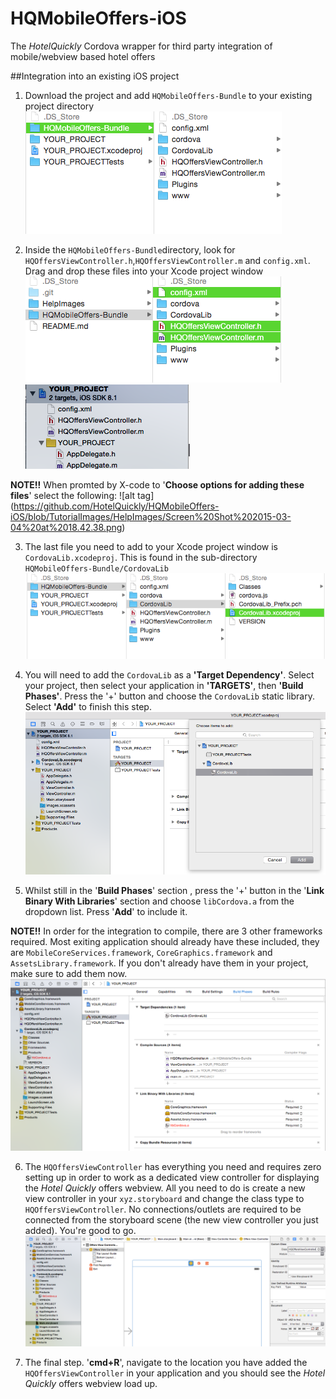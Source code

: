 # HQMobileOffers-iOS
The *HotelQuickly* Cordova wrapper for third party integration of mobile/webview based hotel offers

##Integration into an existing iOS project

1) Download the project and add `HQMobileOffers-Bundle` to your existing project directory
![alt tag](https://github.com/HotelQuickly/HQMobileOffers-iOS/blob/TutorialImages/HelpImages/Screen%20Shot%202015-03-04%20at%2018.42.17.png)


2) Inside the `HQMobileOffers-Bundle`directory, look for `HQOffersViewController.h`,`HQOffersViewController.m` and `config.xml`. Drag and drop these files into your Xcode project window
![alt tag](https://github.com/HotelQuickly/HQMobileOffers-iOS/blob/TutorialImages/HelpImages/Screen%20Shot%202015-03-04%20at%2019.09.28.png)
![alt tag](https://github.com/HotelQuickly/HQMobileOffers-iOS/blob/TutorialImages/HelpImages/Screen%20Shot%202015-03-04%20at%2018.42.49.png)

**NOTE!!** When promted by X-code to '**Choose options for adding these files**' select the following:
![alt tag] (https://github.com/HotelQuickly/HQMobileOffers-iOS/blob/TutorialImages/HelpImages/Screen%20Shot%202015-03-04%20at%2018.42.38.png)



3) The last file you need to add to your Xcode project window is `CordovaLib.xcodeproj`. This is found in the sub-directory `HQMobileOffers-Bundle/CordovaLib`
![alt tag](https://github.com/HotelQuickly/HQMobileOffers-iOS/blob/TutorialImages/HelpImages/Screen%20Shot%202015-03-04%20at%2018.43.09.png)


4) You will need to add the `CordovaLib` as a **'Target Dependency'**. Select your project, then select your application in **'TARGETS'**, then **'Build Phases'**. Press the '+' button and choose the `CordovaLib` static library. Select **'Add'** to finish this step.
![alt tag](https://github.com/HotelQuickly/HQMobileOffers-iOS/blob/TutorialImages/HelpImages/Screen%20Shot%202015-03-04%20at%2018.43.48.png)


5) Whilst still in the '**Build Phases**' section , press the '+' button in the '**Link Binary With Libraries**' section and choose `libCordova.a` from the dropdown list. Press '**Add**' to include it.

**NOTE!!** In order for the integration to compile, there are 3 other frameworks required. Most exiting application should already have these included, they are `MobileCoreServices.framework`, `CoreGraphics.framework` and `AssetsLibrary.framework`. If you don't already have them in your project, make sure to add them now.
![alt tag](https://github.com/HotelQuickly/HQMobileOffers-iOS/blob/TutorialImages/HelpImages/Screen%20Shot%202015-03-04%20at%2018.45.04.png)


6) The `HQOffersViewController` has everything you need and requires zero setting up in order to work as a dedicated view controller for displaying the *Hotel Quickly* offers webview. All you need to do is create a new view controller in your `xyz.storyboard` and change the class type to `HQOffersViewController`. No connections/outlets are required to be connected from the storyboard scene (the new view controller you just added). You're good to go. 
![alt tag](https://github.com/HotelQuickly/HQMobileOffers-iOS/blob/TutorialImages/HelpImages/Screen%20Shot%202015-03-04%20at%2018.45.29.png)


7) The final step. '**cmd+R**', navigate to the location you have added the `HQOffersViewController` in your application and you should see the *Hotel Quickly* offers webview load up.

